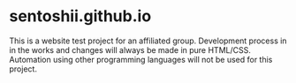 # sentoshii.github.io

This is a website test project for an affiliated group.
Development process in in the works and changes will always be made in pure HTML/CSS.
Automation using other programming languages will not be used for this project.
